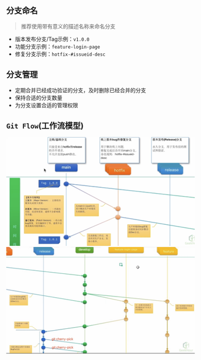 ## 分支命名

> 推荐使用带有意义的描述名称来命名分支

* 版本发布分支/Tag示例：`v1.0.0`
* 功能分支示例：`feature-login-page`
* 修复分支示例：`hotfix-#issueid-desc`

## 分支管理

* 定期合并已经成功验证的分支，及时删除已经合并的分支
* 保持合适的分支数量
* 为分支设置合适的管理权限

## `Git Flow`(工作流模型)

<img src="../assets/github/image-20231230223455828.png" alt="image-20231230223455828" style="zoom:67%;" />

<img src="../assets/github/image-20231230223711252.jpg" alt="image-20231230223711252" style="zoom:67%;" />